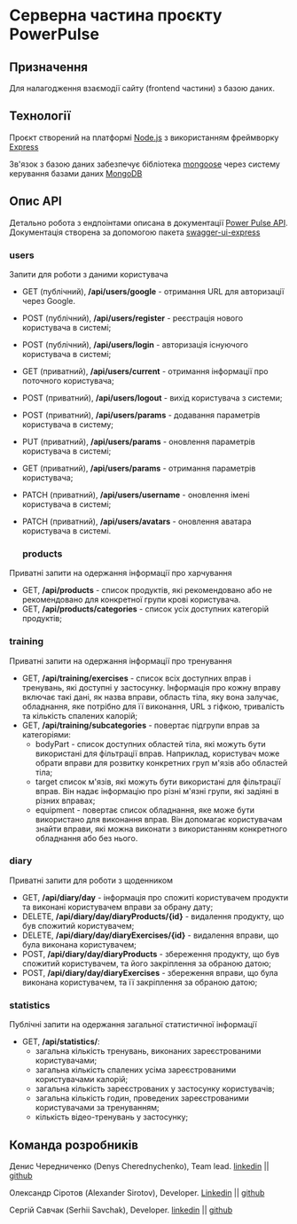 # Серверна частина проєкту PowerPulse

## Призначення

Для налагодження взаємодії сайту (frontend частини) з базою даних.

## Технології

Проєкт створений на платформі [Node.js](https://nodejs.org/en/docs/) з
використанням фреймворку [Express](https://devdocs.io/express/)

Зв'язок з базою даних забезпечує бібліотека
[mongoose](https://mongoosejs.com/docs/documents.html) через систему керування
базами даних [MongoDB](https://www.mongodb.com/docs/)

## Опис API

Детально робота з ендпоінтами описана в документації
[Power Pulse API](https://power-pulse-api.onrender.com/api-docs/#/).
Документація створена за допомогою пакета
[swagger-ui-express](https://www.npmjs.com/package/swagger-ui-express)

### users

Запити для роботи з даними користувача

- GET (публічний), **/api/users/google** - отримання URL для авторизації через
  Google.
- POST (публічний), **/api/users/register** - реєстрація нового користувача в
  системі;
- POST (публічний), **/api/users/login** - авторизація існуючого користувача в
  системі;
- GET (приватний), **/api/users/current** - отримання інформації про поточного
  користувача;
- POST (приватний), **/api/users/logout** - вихід користувача з системи;
- POST (приватний), **/api/users/params** - додавання параметрів користувача в
  систему;
- PUT (приватний), **/api/users/params** - оновлення параметрів користувача в
  системі;
- GET (приватний), **/api/users/params** - отримання параметрів користувача;
- PATCH (приватний), **/api/users/username** - оновлення імені користувача в
  системі;
- PATCH (приватний), **/api/users/avatars** - оновлення аватара користувача в
  системі.

  ### products

Приватні запити на одержання інформації про харчування

- GET, **/api/products** - список продуктів, які рекомендовано або не
  рекомендовано для конкретної групи крові користувача.
- GET, **/api/products/categories** - список усіх доступних категорій продуктів;

### training

Приватні запити на одержання інформації про тренування

- GET, **/api/training/exercises** - список всіх доступних вправ і тренувань,
  які доступні у застосунку. Інформація про кожну вправу включає такі дані, як
  назва вправи, область тіла, яку вона залучає, обладнання, яке потрібно для її
  виконання, URL з гіфкою, тривалість та кількість спалених калорій;
- GET, **/api/training/subcategories** - повертає підгрупи вправ за категоріями:
  - bodyPart - список доступних областей тіла, які можуть бути використані для
    фільтрації вправ. Наприклад, користувач може обрати вправи для розвитку
    конкретних груп м'язів або областей тіла;
  - target список м'язів, які можуть бути використані для фільтрації вправ. Він
    надає інформацію про різні м'язні групи, які задіяні в різних вправах;
  - equipment - повертає список обладнання, яке може бути використано для
    виконання вправ. Він допомагає користувачам знайти вправи, які можна
    виконати з використанням конкретного обладнання або без нього.

### diary

Приватні запити для роботи з щоденником

- GET, **/api/diary/day** - інформація про спожиті користувачем продукти та
  виконані користувачем вправи за обрану дату;
- DELETE, **/api/diary/day/diaryProducts/{id}** - видалення продукту, що був
  спожитий користувачем;
- DELETE, **/api/diary/day/diaryExercises/{id}** - видалення вправи, що була
  виконана користувачем;
- POST, **/api/diary/day/diaryProducts** - збереження продукту, що був спожитий
  користувачем, та його закріплення за обраною датою;
- POST, **/api/diary/day/diaryExercises** - збереження вправи, що була виконана
  користувачем, та її закріплення за обраною датою;

### statistics

Публічні запити на одержання загальної статистичної інформації

- GET, **/api/statistics/**:
  - загальна кількість тренувань, виконаних зареєстрованими користувачами;
  - загальна кількість спалених усіма зареєстрованими користувачами калорій;
  - загальна кількість зареєстрованих у застосунку користувачів;
  - загальна кількість годин, проведених зареєстрованими користувачами за
    тренуванням;
  - кількість відео-тренувань у застосунку;

## Команда розробників

Денис Чередниченко (Denys Cherednychenko), Team lead.
[linkedin](https://www.linkedin.com/in/denys-cherednychenko) ||
[github](https://github.com/Cherydens)

Олександр Сіротов (Alexander Sirotov), Developer.
[Linkedin](https://www.linkedin.com/in/alexander-sirotov/) ||
[github](https://github.com/SirotovAlexander)

Сергій Савчак (Serhii Savchak), Developer.
[linkedin](https://www.linkedin.com/in/itsavchak/) ||
[github](https://github.com/SerhiiSavchak)
